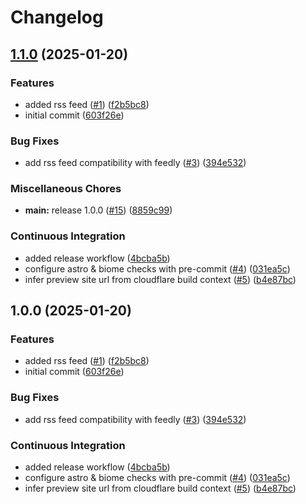 # Changelog

## [1.1.0](https://github.com/kieranbrown/portfolio/compare/v1.0.0...v1.1.0) (2025-01-20)


### Features

* added rss feed ([#1](https://github.com/kieranbrown/portfolio/issues/1)) ([f2b5bc8](https://github.com/kieranbrown/portfolio/commit/f2b5bc8194f527f23f5f63ec6092f2c467169ee9))
* initial commit ([603f26e](https://github.com/kieranbrown/portfolio/commit/603f26ead9a037956d8de11ad1ea026b7a585e14))


### Bug Fixes

* add rss feed compatibility with feedly ([#3](https://github.com/kieranbrown/portfolio/issues/3)) ([394e532](https://github.com/kieranbrown/portfolio/commit/394e532d14a78e5f6e8f560d2220d9a610b3ff08))


### Miscellaneous Chores

* **main:** release 1.0.0 ([#15](https://github.com/kieranbrown/portfolio/issues/15)) ([8859c99](https://github.com/kieranbrown/portfolio/commit/8859c9905cd2a374a719406ddebe401bac97645a))


### Continuous Integration

* added release workflow ([4bcba5b](https://github.com/kieranbrown/portfolio/commit/4bcba5b525be768eee0f65fcbd917af07e0d3a1e))
* configure astro & biome checks with pre-commit ([#4](https://github.com/kieranbrown/portfolio/issues/4)) ([031ea5c](https://github.com/kieranbrown/portfolio/commit/031ea5c74c7f80af4e8dca866dbdada488cf5f58))
* infer preview site url from cloudflare build context ([#5](https://github.com/kieranbrown/portfolio/issues/5)) ([b4e87bc](https://github.com/kieranbrown/portfolio/commit/b4e87bc08f4dff1db08098c87f8d3140859856a6))

## 1.0.0 (2025-01-20)


### Features

* added rss feed ([#1](https://github.com/kieranbrown/portfolio/issues/1)) ([f2b5bc8](https://github.com/kieranbrown/portfolio/commit/f2b5bc8194f527f23f5f63ec6092f2c467169ee9))
* initial commit ([603f26e](https://github.com/kieranbrown/portfolio/commit/603f26ead9a037956d8de11ad1ea026b7a585e14))


### Bug Fixes

* add rss feed compatibility with feedly ([#3](https://github.com/kieranbrown/portfolio/issues/3)) ([394e532](https://github.com/kieranbrown/portfolio/commit/394e532d14a78e5f6e8f560d2220d9a610b3ff08))


### Continuous Integration

* added release workflow ([4bcba5b](https://github.com/kieranbrown/portfolio/commit/4bcba5b525be768eee0f65fcbd917af07e0d3a1e))
* configure astro & biome checks with pre-commit ([#4](https://github.com/kieranbrown/portfolio/issues/4)) ([031ea5c](https://github.com/kieranbrown/portfolio/commit/031ea5c74c7f80af4e8dca866dbdada488cf5f58))
* infer preview site url from cloudflare build context ([#5](https://github.com/kieranbrown/portfolio/issues/5)) ([b4e87bc](https://github.com/kieranbrown/portfolio/commit/b4e87bc08f4dff1db08098c87f8d3140859856a6))
